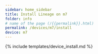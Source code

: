 ```yaml
---
sidebar: home_sidebar
title: Install Lineage on m7
folder: info
# name of the page (/{{permalink}}.html)
permalink: /devices/m7/install
device: m7
---
```

{% include templates/device_install.md %}
